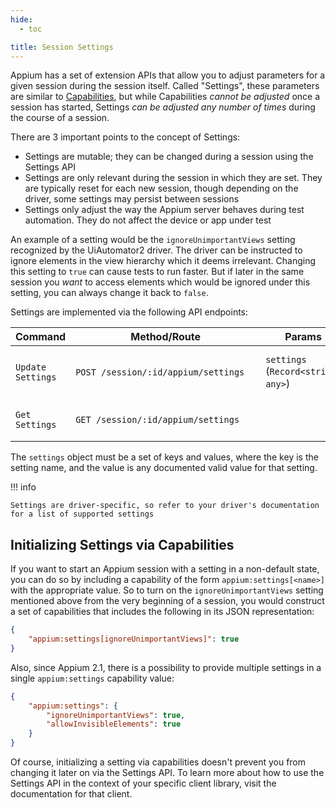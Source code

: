 ```yaml
---
hide:
  - toc

title: Session Settings
---
```


Appium has a set of extension APIs that allow you to adjust parameters for a given session during
the session itself. Called "Settings", these parameters are similar to [Capabilities](./caps.md),
but while Capabilities _cannot be adjusted_ once a session has started, Settings _can be adjusted any
number of times_ during the course of a session.

There are 3 important points to the concept of Settings:

- Settings are mutable; they can be changed during a session using the Settings API
- Settings are only relevant during the session in which they are set. They are typically reset for
  each new session, though depending on the driver, some settings may persist between sessions
- Settings only adjust the way the Appium server behaves during test automation. They do not affect
  the device or app under test

An example of a setting would be the `ignoreUnimportantViews` setting recognized by the UiAutomator2
driver. The driver can be instructed to ignore elements in the view hierarchy which it deems
irrelevant. Changing this setting to `true` can cause tests to run faster. But if later in the same
session you _want_ to access elements which would be ignored under this setting, you can always
change it back to `false`.

Settings are implemented via the following API endpoints:

| Command           | <div style="width:18em">Method/Route</div>  | Params                             | Description                        | Returns                            |
|-------------------|---------------------------------------------|------------------------------------|------------------------------------|------------------------------------|
| `Update Settings` | `POST /session/:id/appium/settings`         | `settings` (`Record<string, any>`) | Update the provided setting values | `null`                             |
| `Get Settings`    | `GET /session/:id/appium/settings`          |                                    | Return the current settings        | `settings` (`Record<string, any>`) |

The `settings` object must be a set of keys and values, where the key is the setting name, and the
value is any documented valid value for that setting.

!!! info

    Settings are driver-specific, so refer to your driver's documentation for a list of supported settings

## Initializing Settings via Capabilities

If you want to start an Appium session with a setting in a non-default state, you can do so by
including a capability of the form `appium:settings[<name>]` with the appropriate value. So to turn
on the `ignoreUnimportantViews` setting mentioned above from the very beginning of a session, you
would construct a set of capabilities that includes the following in its JSON representation:

```json
{
    "appium:settings[ignoreUnimportantViews]": true
}
```

Also, since Appium 2.1, there is a possibility to provide multiple settings in a single
`appium:settings` capability value:

```json
{
    "appium:settings": {
        "ignoreUnimportantViews": true,
        "allowInvisibleElements": true
    }
}
```

Of course, initializing a setting via capabilities doesn't prevent you from changing it later on
via the Settings API. To learn more about how to use the Settings API in the context of your
specific client library, visit the documentation for that client.
